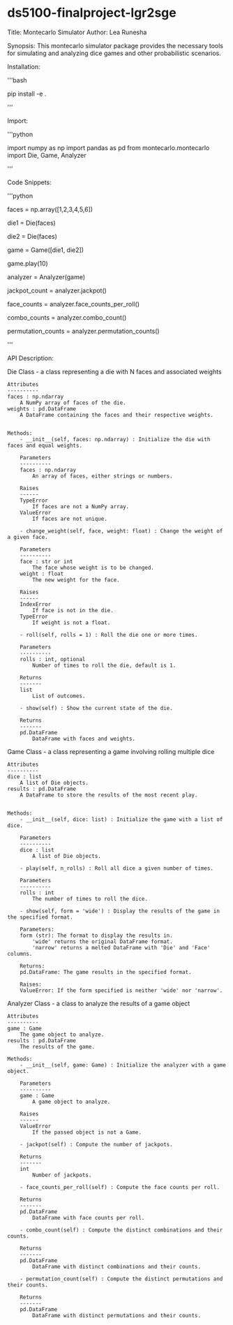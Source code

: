 # ds5100-finalproject-lgr2sge


Title: Montecarlo Simulator 
Author: Lea Runesha


Synopsis: This montecarlo simulator package provides the necessary tools for simulating and analyzing dice games and other probabilistic scenarios. 


Installation: 

'''bash

pip install -e . 

'''


Import: 

'''python 

import numpy as np
import pandas as pd
from montecarlo.montecarlo import Die, Game, Analyzer

'''


Code Snippets: 

'''python

faces = np.array([1,2,3,4,5,6])

die1 = Die(faces)

die2 = Die(faces)




game = Game([die1, die2])

game.play(10)





analyzer = Analyzer(game)

jackpot_count = analyzer.jackpot()

face_counts = analyzer.face_counts_per_roll()

combo_counts = analyzer.combo_count()

permutation_counts = analyzer.permutation_counts()

'''



API Description: 

Die Class - a class representing a die with N faces and associated weights 
	
 	Attributes
    ----------
    faces : np.ndarray
        A NumPy array of faces of the die.
    weights : pd.DataFrame
        A DataFrame containing the faces and their respective weights.


	Methods:
		- __init__(self, faces: np.ndarray) : Initialize the die with faces and equal weights.

        Parameters
        ----------
        faces : np.ndarray
            An array of faces, either strings or numbers.

        Raises
        ------
        TypeError
            If faces are not a NumPy array.
        ValueError
            If faces are not unique.

		- change_weight(self, face, weight: float) : Change the weight of a given face.

        Parameters
        ----------
        face : str or int
            The face whose weight is to be changed.
        weight : float
            The new weight for the face.

        Raises
        ------
        IndexError
            If face is not in the die.
        TypeError
            If weight is not a float.

		- roll(self, rolls = 1) : Roll the die one or more times.

        Parameters
        ----------
        rolls : int, optional
            Number of times to roll the die, default is 1.

        Returns
        -------
        list
            List of outcomes.

		- show(self) : Show the current state of the die.

        Returns
        -------
        pd.DataFrame
            DataFrame with faces and weights.





Game Class - a class representing a game involving rolling multiple dice
	
 	Attributes
    ----------
    dice : list
        A list of Die objects.
    results : pd.DataFrame
        A DataFrame to store the results of the most recent play.


	Methods: 
		- __init__(self, dice: list) : Initialize the game with a list of dice.

        Parameters
        ----------
        dice : list
            A list of Die objects.

		- play(self, n_rolls) : Roll all dice a given number of times.

        Parameters
        ----------
        rolls : int
            The number of times to roll the dice.

		- show(self, form = 'wide') : Display the results of the game in the specified format.
        
        Parameters:
        form (str): The format to display the results in. 
            'wide' returns the original DataFrame format.
            'narrow' returns a melted DataFrame with 'Die' and 'Face' columns.
            
        Returns:
        pd.DataFrame: The game results in the specified format.
        
        Raises:
        ValueError: If the form specified is neither 'wide' nor 'narrow'.



Analyzer Class - a class to analyze the results of a game object 
	
 	Attributes
    ----------
    game : Game
        The game object to analyze.
    results : pd.DataFrame
        The results of the game.

	Methods: 
		- __init__(self, game: Game) : Initialize the analyzer with a game object.

        Parameters
        ----------
        game : Game
            A game object to analyze.

        Raises
        ------
        ValueError
            If the passed object is not a Game.

		- jackpot(self) : Compute the number of jackpots.

        Returns
        -------
        int
            Number of jackpots.

		- face_counts_per_roll(self) : Compute the face counts per roll.

        Returns
        -------
        pd.DataFrame
            DataFrame with face counts per roll.

		- combo_count(self) : Compute the distinct combinations and their counts.

        Returns
        -------
        pd.DataFrame
            DataFrame with distinct combinations and their counts.

		- permutation_count(self) : Compute the distinct permutations and their counts.

        Returns
        -------
        pd.DataFrame
            DataFrame with distinct permutations and their counts. 









